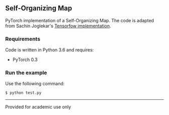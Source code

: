 ## Self-Organizing Map
PyTorch implementation of a Self-Organizing Map. The code is adapted from Sachin Joglekar's [Tensorfow implementation](https://codesachin.wordpress.com/2015/11/28/self-organizing-maps-with-googles-tensorflow/).

### Requirements
Code is written in Python 3.6 and requires:
* PyTorch 0.3

### Run the example
Use the following command:

```
$ python test.py
```

-----------

Provided for academic use only
